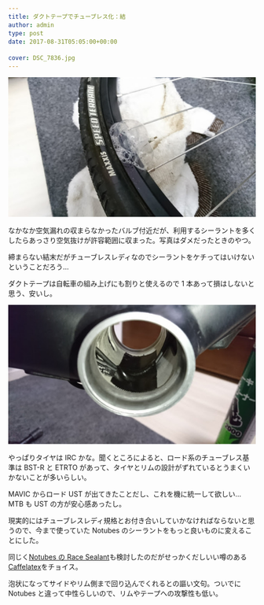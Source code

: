 ```yaml
---
title: ダクトテープでチューブレス化：結
author: admin
type: post
date: 2017-08-31T05:05:00+00:00

cover: DSC_7836.jpg
---
```


![image](./DSC_7836.jpg)

なかなか空気漏れの収まらなかったバルブ付近だが、利用するシーラントを多くしたらあっさり空気抜けが許容範囲に収まった。写真はダメだったときのやつ。

締まらない結末だがチューブレスレディなのでシーラントをケチってはいけないということだろう…

ダクトテープは自転車の組み上げにも割りと使えるので 1 本あって損はしないと思う、安いし。

![image](./DSC_7854.jpg)

やっぱりタイヤは IRC かな。聞くところによると、ロード系のチューブレス基準は BST-R と ETRTO があって、タイヤとリムの設計がずれているとうまくいかないことが多いらしい。

MAVIC からロード UST が出てきたことだし、これを機に統一して欲しい…MTB も UST の方が安心感あったし。

現実的にはチューブレスレディ規格とお付き合いしていかなければならないと思うので、今まで使っていた Notubes のシーラントをもっと良いものに変えることにした。

同じく<a href="http://amzn.to/2eshsPc" target="_blank">Notubes の Race Sealant</a>も検討したのだがせっかくだしいい噂のある<a href="http://amzn.to/2xP3z1x" target="_blank">Caffelatex</a>をチョイス。

泡状になってサイドやリム側まで回り込んでくれるとの謳い文句。ついでに Notubes と違って中性らしいので、リムやテープへの攻撃性も低い。

<AmazonLinkBox url="http://www.amazon.co.jp/exec/obidos/ASIN/B002YMJKT4/gensobunya-22/ref=nosim/" />

<AmazonLinkBox url="http://www.amazon.co.jp/exec/obidos/ASIN/B00OD5F95Y/gensobunya-22/ref=nosim/" />
